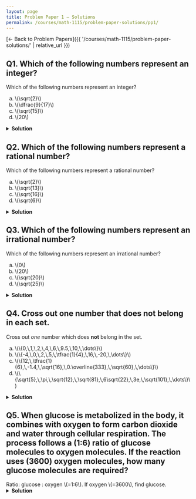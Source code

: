```yaml
---
layout: page
title: Problem Paper 1 — Solutions
permalink: /courses/math-1115/problem-paper-solutions/pp1/
---
```


[← Back to Problem Papers]({{ '/courses/math-1115/problem-paper-solutions/' | relative_url }})

## Q1. Which of the following numbers represent an integer?

<div class="problem">
  <div class="prompt">Which of the following numbers represent an integer?</div>
  <ol type="a" class="options four">
  <li>\(\sqrt{2}\)</li>
  <li>\(\dfrac{9}{17}\)</li>
  <li>\(\sqrt{15}\)</li>
  <li>\(20\)</li>
</ol>

</div>

<details class="solution">
  <summary><strong>Solution</strong></summary>

An integer is a whole number (positive, negative, or zero).
$$
\sqrt{2}\approx1.41\notin\mathbb{Z},\qquad
\dfrac{9}{17}\in\mathbb{Q}\setminus\mathbb{Z},\qquad
\sqrt{15}\approx3.87\notin\mathbb{Z},\qquad
20\in\mathbb{Z}.
$$
Thus the correct choice is
$$\boxed{\text{(d) }20}.$$
</details>

## Q2. Which of the following numbers represent a rational number?

<div class="problem">
  <div class="prompt">Which of the following numbers represent a rational number?</div>
  <ol type="a" class="options four">
    <li>\(\sqrt{2}\)</li>
    <li>\(\sqrt{13}\)</li>
    <li>\(\sqrt{16}\)</li>
    <li>\(\sqrt{6}\)</li>
  </ol>
</div>

<details class="solution">
  <summary><strong>Solution</strong></summary>

A rational number can be written as a fraction \(\tfrac{p}{q}\) with \(p,q\in\mathbb{Z}\) and \(q\neq 0\). 
$$
\sqrt{2},\ \sqrt{13},\ \sqrt{6}\ \text{are irrational},\qquad
\sqrt{16}=4\in\mathbb{Z}\subset\mathbb{Q}.
$$
Hence the correct choice is \(\boxed{\text{(c) }\sqrt{16}}\).
</details>



## Q3. Which of the following numbers represent an irrational number?

<div class="problem">
  <div class="prompt">Which of the following numbers represent an irrational number?</div>
  <ol type="a" class="options four">
    <li>\(0\)</li>
    <li>\(20\)</li>
    <li>\(\sqrt{20}\)</li>
    <li>\(\sqrt{25}\)</li>
  </ol>
</div>

<details class="solution">
  <summary><strong>Solution</strong></summary>

An irrational number cannot be expressed as a ratio of integers.
$$
0\in\mathbb{Z},\qquad 20\in\mathbb{Z},\qquad \sqrt{25}=5\in\mathbb{Z}.
$$
$$
\sqrt{20}=2\sqrt{5}\notin\mathbb{Q}.
$$
Thus the irrational number is \(\boxed{\text{(c) }\sqrt{20}}\).
</details>



## Q4. Cross out one number that does <strong>not</strong> belong in each set.

<div class="problem">
  <div class="prompt">Cross out <em>one</em> number which does <strong>not</strong> belong in the set.</div>
  <ol type="a" class="options">
    <li>\(\{0,\,1,\,2,\,4,\,6,\,9.5,\,10,\,\dots\}\)</li>
    <li>\(\{-4,\,0,\,2,\,5,\,\tfrac{1}{4},\,16,\,-20,\,\dots\}\)</li>
    <li>\(\{12,\,\tfrac{1}{6},\,-1.4,\,\sqrt{16},\,0.\overline{333},\,\sqrt{60},\,\dots\}\)</li>
    <li>\(\{\sqrt{5},\,\pi,\,\sqrt{12},\,\sqrt{81},\,6\sqrt{22},\,3e,\,\sqrt{101},\,\dots\}\)</li>
  </ol>
</div>

<details class="solution">
  <summary><strong>Solution</strong></summary>

- (a) Mostly integers (whole numbers); \(9.5\) is not an integer → cross out \(9.5\).<br>
- (b) Integers; \(\tfrac{1}{4}\) is fractional → cross out \(\tfrac{1}{4}\).<br>
- (c) Rationals; \(\sqrt{60}\) is irrational → cross out \(\sqrt{60}\).<br>
- (d) Irrationals; \(\sqrt{81}=9\) is rational → cross out \(\sqrt{81}\).<br>

Therefore,
$$
\boxed{9.5,\ \tfrac{1}{4},\ \sqrt{60},\ \sqrt{81}}.
$$
</details>



## Q5. When glucose is metabolized in the body, it combines with oxygen to form carbon dioxide and water through cellular respiration. The process follows a \(1:6\) ratio of glucose molecules to oxygen molecules. If the reaction uses \(3600\) oxygen molecules, how many glucose molecules are required?

<div class="problem">
  <div class="prompt">
    Ratio: glucose : oxygen \(=1:6\). If oxygen \(=3600\), find glucose.
  </div>
</div>

<details class="solution">
  <summary><strong>Solution</strong></summary>
Let the common scaling factor be \(k\). Then glucose \(=1k\), oxygen \(=6k\).
From \(6k=3600\), we get \(k=3600/6=600\).  
Therefore glucose \(=1k=600\).

$$\boxed{600\ \text{glucose molecules}}.$$
</details>



